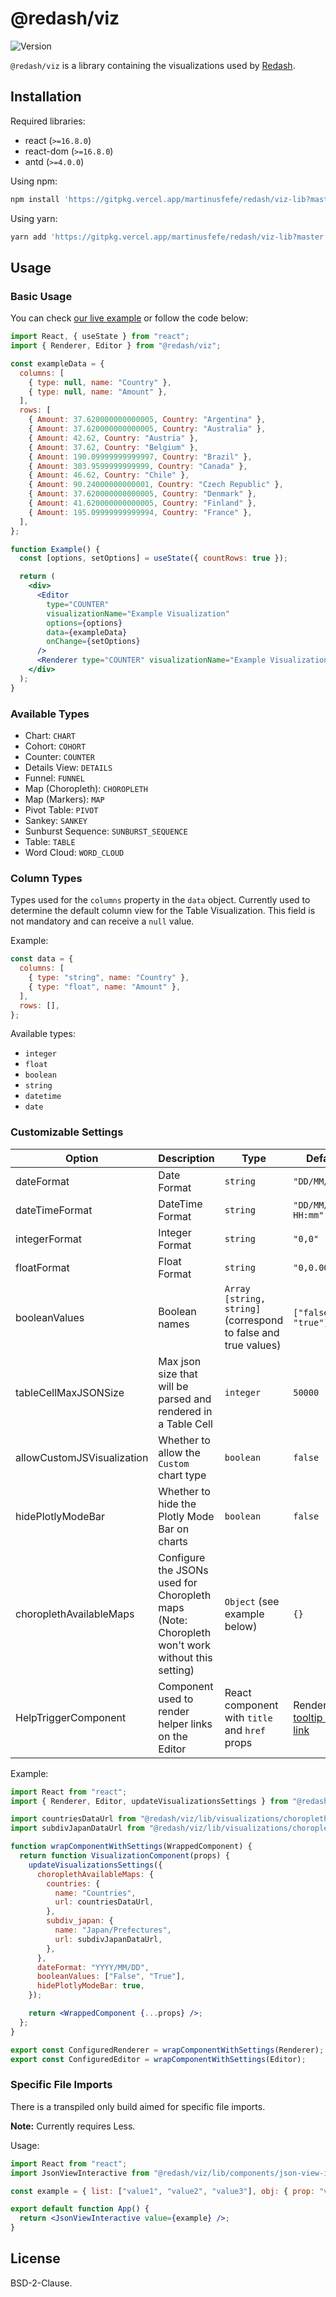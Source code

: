 # @redash/viz

![Version](https://img.shields.io/npm/v/@redash/viz)

`@redash/viz` is a library containing the visualizations used by [Redash](https://redash.io).

## Installation

Required libraries:

- react (`>=16.8.0`)
- react-dom (`>=16.8.0`)
- antd (`>=4.0.0`)

Using npm:

```bash
npm install 'https://gitpkg.vercel.app/martinusfefe/redash/viz-lib?master'
```

Using yarn:

```bash
yarn add 'https://gitpkg.vercel.app/martinusfefe/redash/viz-lib?master'
```

## Usage

### Basic Usage

You can check [our live example](https://codesandbox.io/s/redashviz-v9odv) or follow the code below:

```jsx
import React, { useState } from "react";
import { Renderer, Editor } from "@redash/viz";

const exampleData = {
  columns: [
    { type: null, name: "Country" },
    { type: null, name: "Amount" },
  ],
  rows: [
    { Amount: 37.620000000000005, Country: "Argentina" },
    { Amount: 37.620000000000005, Country: "Australia" },
    { Amount: 42.62, Country: "Austria" },
    { Amount: 37.62, Country: "Belgium" },
    { Amount: 190.09999999999997, Country: "Brazil" },
    { Amount: 303.9599999999999, Country: "Canada" },
    { Amount: 46.62, Country: "Chile" },
    { Amount: 90.24000000000001, Country: "Czech Republic" },
    { Amount: 37.620000000000005, Country: "Denmark" },
    { Amount: 41.620000000000005, Country: "Finland" },
    { Amount: 195.09999999999994, Country: "France" },
  ],
};

function Example() {
  const [options, setOptions] = useState({ countRows: true });

  return (
    <div>
      <Editor
        type="COUNTER"
        visualizationName="Example Visualization"
        options={options}
        data={exampleData}
        onChange={setOptions}
      />
      <Renderer type="COUNTER" visualizationName="Example Visualization" options={options} data={exampleData} />
    </div>
  );
}
```

### Available Types

- Chart: `CHART`
- Cohort: `COHORT`
- Counter: `COUNTER`
- Details View: `DETAILS`
- Funnel: `FUNNEL`
- Map (Choropleth): `CHOROPLETH`
- Map (Markers): `MAP`
- Pivot Table: `PIVOT`
- Sankey: `SANKEY`
- Sunburst Sequence: `SUNBURST_SEQUENCE`
- Table: `TABLE`
- Word Cloud: `WORD_CLOUD`

### Column Types

Types used for the `columns` property in the `data` object. Currently used to determine the default column view for the Table Visualization. This field is not mandatory and can receive a `null` value.

Example:

```js
const data = {
  columns: [
    { type: "string", name: "Country" },
    { type: "float", name: "Amount" },
  ],
  rows: [],
};
```

Available types:

- `integer`
- `float`
- `boolean`
- `string`
- `datetime`
- `date`

### Customizable Settings

| Option                     | Description                                                                                     | Type                                                           | Default                                                                                                                                                                        |
| -------------------------- | ----------------------------------------------------------------------------------------------- | -------------------------------------------------------------- | ------------------------------------------------------------------------------------------------------------------------------------------------------------------------------ |
| dateFormat                 | Date Format                                                                                     | `string`                                                       | `"DD/MM/YYYY"`                                                                                                                                                                 |
| dateTimeFormat             | DateTime Format                                                                                 | `string`                                                       | `"DD/MM/YYYY HH:mm"`                                                                                                                                                           |
| integerFormat              | Integer Format                                                                                  | `string`                                                       | `"0,0"`                                                                                                                                                                        |
| floatFormat                | Float Format                                                                                    | `string`                                                       | `"0,0.00"`                                                                                                                                                                     |
| booleanValues              | Boolean names                                                                                   | `Array [string, string]` (correspond to false and true values) | `["false", "true"]`                                                                                                                                                            |
| tableCellMaxJSONSize       | Max json size that will be parsed and rendered in a Table Cell                                  | `integer`                                                      | `50000`                                                                                                                                                                        |
| allowCustomJSVisualization | Whether to allow the `Custom` chart type                                                        | `boolean`                                                      | `false`                                                                                                                                                                        |
| hidePlotlyModeBar          | Whether to hide the Plotly Mode Bar on charts                                                   | `boolean`                                                      | `false`                                                                                                                                                                        |
| choroplethAvailableMaps    | Configure the JSONs used for Choropleth maps (Note: Choropleth won't work without this setting) | `Object` (see example below)                                   | `{}`                                                                                                                                                                           |
| HelpTriggerComponent       | Component used to render helper links on the Editor                                             | React component with `title` and `href` props                  | Renders a [tooltip with a link](https://github.com/getredash/redash/blob/fc246aafc445bdfc3ad2b82560141ef51f8753a9/viz-lib/src/visualizations/visualizationsSettings.js#L6-L33) |

Example:

```jsx
import React from "react";
import { Renderer, Editor, updateVisualizationsSettings } from "@redash/viz";

import countriesDataUrl from "@redash/viz/lib/visualizations/choropleth/maps/countries.geo.json";
import subdivJapanDataUrl from "@redash/viz/lib/visualizations/choropleth/maps/japan.prefectures.geo.json";

function wrapComponentWithSettings(WrappedComponent) {
  return function VisualizationComponent(props) {
    updateVisualizationsSettings({
      choroplethAvailableMaps: {
        countries: {
          name: "Countries",
          url: countriesDataUrl,
        },
        subdiv_japan: {
          name: "Japan/Prefectures",
          url: subdivJapanDataUrl,
        },
      },
      dateFormat: "YYYY/MM/DD",
      booleanValues: ["False", "True"],
      hidePlotlyModeBar: true,
    });

    return <WrappedComponent {...props} />;
  };
}

export const ConfiguredRenderer = wrapComponentWithSettings(Renderer);
export const ConfiguredEditor = wrapComponentWithSettings(Editor);
```

### Specific File Imports

There is a transpiled only build aimed for specific file imports.

**Note:** Currently requires Less.

Usage:

```jsx
import React from "react";
import JsonViewInteractive from "@redash/viz/lib/components/json-view-interactive/JsonViewInteractive";

const example = { list: ["value1", "value2", "value3"], obj: { prop: "value" } };

export default function App() {
  return <JsonViewInteractive value={example} />;
}
```

## License

BSD-2-Clause.
